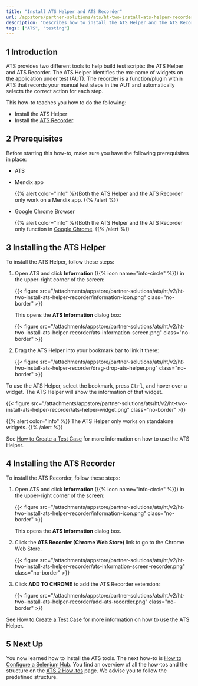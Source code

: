 ```yaml
---
title: "Install ATS Helper and ATS Recorder"
url: /appstore/partner-solutions/ats/ht-two-install-ats-helper-recorder/
description: "Describes how to install the ATS Helper and the ATS Recorder tool."
tags: ["ATS", "testing"]
---
```


## 1 Introduction

ATS provides two different tools to help build test scripts: the ATS Helper and ATS Recorder. The ATS Helper identifies the mx-name of widgets on the application under test (AUT). The recorder is a function/plugin within ATS that records your manual test steps in the AUT and automatically selects the correct action for each step.

This how-to teaches you how to do the following:

* Install the ATS Helper
* Install the [ATS Recorder](/appstore/partner-solutions/ats/rg-one-recorder/)

## 2 Prerequisites

Before starting this how-to, make sure you have the following prerequisites in place:

* ATS
* Mendix app

    {{% alert color="info" %}}Both the ATS Helper and the ATS Recorder only work on a Mendix app.
    {{% /alert %}}

* Google Chrome Browser

    {{% alert color="info" %}}Both the ATS Helper and the ATS Recorder only function in [Google Chrome](https://www.google.com/chrome/browser/). 
    {{% /alert %}}

## 3 Installing the ATS Helper

To install the ATS Helper, follow these steps:

1. Open ATS and click **Information** ({{% icon name="info-circle" %}}) in the upper-right corner of the screen:

    {{< figure src="/attachments/appstore/partner-solutions/ats/ht/v2/ht-two-install-ats-helper-recorder/information-icon.png" class="no-border" >}}

    This opens the **ATS Information** dialog box:
   
    {{< figure src="/attachments/appstore/partner-solutions/ats/ht/v2/ht-two-install-ats-helper-recorder/ats-information-screen.png" class="no-border" >}}

2. Drag the ATS Helper into your bookmark bar to link it there:

    {{< figure src="/attachments/appstore/partner-solutions/ats/ht/v2/ht-two-install-ats-helper-recorder/drag-drop-ats-helper.png" class="no-border" >}}

To use the ATS Helper, select the bookmark, press <kbd>Ctrl</kbd>, and hover over a widget. The ATS Helper will show the information of that widget.

{{< figure src="/attachments/appstore/partner-solutions/ats/ht/v2/ht-two-install-ats-helper-recorder/ats-helper-widget.png" class="no-border" >}}

{{% alert color="info" %}}
The ATS Helper only works on standalone widgets.
{{% /alert %}}

See [How to Create a Test Case](/appstore/partner-solutions/ats/ht-two-create-a-test-case/) for more information on how to use the ATS Helper.

## 4 Installing the ATS Recorder

To install the ATS Recorder, follow these steps:

1. Open ATS and click **Information** ({{% icon name="info-circle" %}}) in the upper-right corner of the screen:

    {{< figure src="/attachments/appstore/partner-solutions/ats/ht/v2/ht-two-install-ats-helper-recorder/information-icon.png" class="no-border" >}}

    This opens the **ATS Information** dialog box.    

2. Click the **ATS Recorder (Chrome Web Store)** link to go to the Chrome Web Store.

    {{< figure src="/attachments/appstore/partner-solutions/ats/ht/v2/ht-two-install-ats-helper-recorder/ats-information-screen-recorder.png" class="no-border" >}}

3. Click **ADD TO CHROME** to add the ATS Recorder extension:

    {{< figure src="/attachments/appstore/partner-solutions/ats/ht/v2/ht-two-install-ats-helper-recorder/add-ats-recorder.png" class="no-border" >}}

See [How to Create a Test Case](/appstore/partner-solutions/ats/ht-two-create-a-test-case/) for more information on how to use the ATS Helper.

## 5 Next Up

You now learned how to install the ATS tools. The next how-to is [How to Configure a Selenium Hub](/appstore/partner-solutions/ats/ht-two-configure-a-selenium-hub/). You find an overview of all the how-tos and the structure on the [ATS 2 How-tos](/appstore/partner-solutions/ats/ht-two/) page. We advise you to follow the predefined structure.
